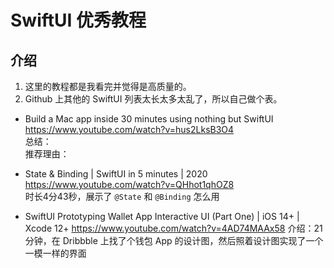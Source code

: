 # SwiftUI 优秀教程

## 介绍
1. 这里的教程都是我看完并觉得是高质量的。
2. Github 上其他的 SwiftUI 列表太长太多太乱了，所以自己做个表。

* Build a Mac app inside 30 minutes using nothing but SwiftUI  
https://www.youtube.com/watch?v=hus2LksB3O4  
总结：  
推荐理由：  

* State & Binding | SwiftUI in 5 minutes | 2020  
https://www.youtube.com/watch?v=QHhot1qhOZ8  
时长4分43秒，展示了 `@State` 和 `@Binding` 怎么用

* SwiftUI Prototyping Wallet App Interactive UI (Part One) | iOS 14+ | Xcode 12+
https://www.youtube.com/watch?v=4AD74MAAx58
介绍：21分钟，在 Dribbble 上找了个钱包 App 的设计图，然后照着设计图实现了一个一模一样的界面
